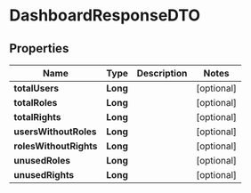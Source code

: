 # DashboardResponseDTO

## Properties
Name | Type | Description | Notes
------------ | ------------- | ------------- | -------------
**totalUsers** | **Long** |  |  [optional]
**totalRoles** | **Long** |  |  [optional]
**totalRights** | **Long** |  |  [optional]
**usersWithoutRoles** | **Long** |  |  [optional]
**rolesWithoutRights** | **Long** |  |  [optional]
**unusedRoles** | **Long** |  |  [optional]
**unusedRights** | **Long** |  |  [optional]

